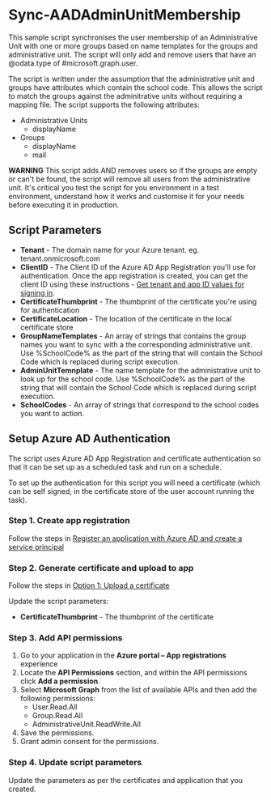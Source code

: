 # Sync-AADAdminUnitMembership

This sample script synchronises the user membership of an Administrative Unit with one or more groups based on name templates for the groups and administrative unit. The script will only add and remove users that have an @odata.type of #microsoft.graph.user.

The script is written under the assumption that the administrative unit and groups have attributes which contain the school code. This allows the script to match the groups against the adminitrative units without requiring a mapping file. The script supports the following attributes:
 - Administrative Units
   - displayName
 - Groups
   - displayName
   - mail
   
**WARNING**
This script adds AND removes users so if the groups are empty or can't be found, the script will remove all users from the administrative unit. It's critical you test the script for you environment in a test environment, understand how it works and customise it for your needs before executing it in production.

## Script Parameters

 - **Tenant** - The domain name for your Azure tenant. eg. tenant.onmicrosoft.com
 - **ClientID** - The Client ID of the Azure AD App Registration you'll use for authentication. Once the app registration is created, you can get the client ID using these instructions - [Get tenant and app ID values for signing in](https://docs.microsoft.com/en-us/azure/active-directory/develop/howto-create-service-principal-portal#get-tenant-and-app-id-values-for-signing-in).
 - **CertificateThumbprint** - The thumbprint of the certificate you're using for authentication
 - **CertificateLocation** - The location of the certificate in the local certificate store
 - **GroupNameTemplates** - An array of strings that contains the group names you want to sync with a the corresponding administrative unit. Use %SchoolCode% as the part of the string that will contain the School Code which is replaced during script execution.
  - **AdminUnitTemnplate** - The name template for the administrative unit to look up for the school code. Use %SchoolCode% as the part of the string that will contain the School Code which is replaced during script execution.
  - **SchoolCodes** - An array of strings that correspond to the school codes you want to action.

## Setup Azure AD Authentication

The script uses Azure AD App Registration and certificate authentication so that it can be set up as a scheduled task and run on a schedule.

To set up the authentication for this script you will need a certificate (which can be self signed, in the certificate store of the user account running the task). 

### Step 1. Create app registration

Follow the steps in [Register an application with Azure AD and create a service principal](https://docs.microsoft.com/en-us/azure/active-directory/develop/howto-create-service-principal-portal#register-an-application-with-azure-ad-and-create-a-service-principal)

### Step 2. Generate certificate and upload to app

Follow the steps in [Option 1: Upload a certificate](https://docs.microsoft.com/en-us/azure/active-directory/develop/howto-create-service-principal-portal#option-1-upload-a-certificate)

Update the script parameters:
 - **CertificateThumbprint** - The thumbprint of the certificate

### Step 3. Add API permissions

1. Go to your application in the **Azure portal – App registrations** experience
2. Locate the **API Permissions** section, and within the API permissions click **Add a permission**.
3. Select **Microsoft Graph** from the list of available APIs and then add the following permissions:
    - User.Read.All
    - Group.Read.All
    - AdministrativeUnit.ReadWrite.All
4. Save the permissions.
5. Grant admin consent for the permissions.

### Step 4. Update script parameters

Update the parameters as per the certificates and application that you created.
